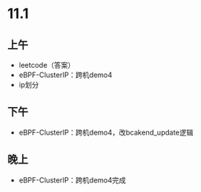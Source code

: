 # 11.1

## 上午

- leetcode（答案）
- eBPF-ClusterIP：跨机demo4
- ip划分

## 下午

- eBPF-ClusterIP：跨机demo4，改bcakend_update逻辑

## 晚上

- eBPF-ClusterIP：跨机demo4完成